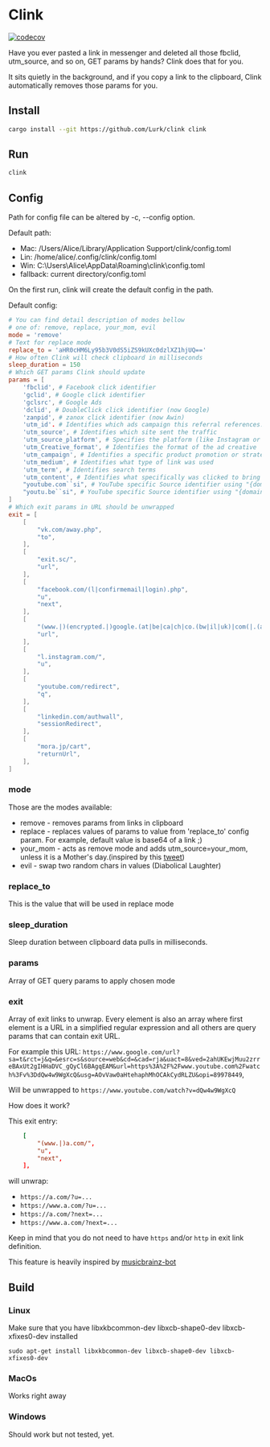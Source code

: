 # Clink

[![codecov](https://codecov.io/gh/Lurk/clink/graph/badge.svg?token=8GDMOGEL4C)](https://codecov.io/gh/Lurk/clink)

Have you ever pasted a link in messenger and deleted all those fbclid, utm_source, and so on, GET params by hands? Clink does that for you.

It sits quietly in the background, and if you copy a link to the clipboard, Clink automatically removes those params for you.

## Install

```sh
cargo install --git https://github.com/Lurk/clink clink
```

## Run

```sh
clink
```

## Config

Path for config file can be altered by -c, --config option.

Default path:
* Mac: /Users/Alice/Library/Application Support/clink/config.toml
* Lin: /home/alice/.config/clink/config.toml
* Win: C:\Users\Alice\AppData\Roaming\clink\config.toml
* fallback: current directory/config.toml


On the first run, clink will create the default config in the path.

Default config:

```toml
# You can find detail description of modes bellow
# one of: remove, replace, your_mom, evil
mode = 'remove'
# Text for replace mode
replace_to = 'aHR0cHM6Ly95b3V0dS5iZS9kUXc0dzlXZ1hjUQ=='
# How often Clink will check clipboard in milliseconds
sleep_duration = 150
# Which GET params Clink should update
params = [
    'fbclid', # Facebook click identifier
    'gclid', # Google click identifier
    'gclsrc', # Google Ads
    'dclid', # DoubleClick click identifier (now Google)
    'zanpid', # zanox click identifier (now Awin)
    'utm_id'. # Identifies which ads campaign this referral references.
    'utm_source', # Identifies which site sent the traffic
    'utm_source_platform', # Specifies the platform (like Instagram or desktop) used to deliver traffic.
    'utm_Creative_format', # Identifies the format of the ad creative
    'utm_campaign', # Identifies a specific product promotion or strategic campaign
    'utm_medium', # Identifies what type of link was used
    'utm_term', # Identifies search terms
    'utm_content', # Identifies what specifically was clicked to bring the user to the site
    "youtube.com``si", # YouTube specific Source identifier using "{domain}``{param}" pattern
    "youtu.be``si", # YouTube specific Source identifier using "{domain}``{param}" pattern
]
# Which exit params in URL should be unwrapped
exit = [
    [
        "vk.com/away.php",
        "to",
    ],
    [
        "exit.sc/",
        "url",
    ],
    [
        "facebook.com/(l|confirmemail|login).php",
        "u",
        "next",
    ],
    [
        "(www.|)(encrypted.|)google.(at|be|ca|ch|co.(bw|il|uk)|com(|.(ar|au|br|eg|tr|tw))|cl|de|dk|es|fr|nl|pl|se)/url",
        "url",
    ],
    [
        "l.instagram.com/",
        "u",
    ],
    [
        "youtube.com/redirect",
        "q",
    ],
    [
        "linkedin.com/authwall",
        "sessionRedirect",
    ],
    [
        "mora.jp/cart",
        "returnUrl",
    ],
]
```

### mode

Those are the modes available:

* remove - removes params from links in clipboard
* replace - replaces values of params to value from 'replace_to' config param. For example, default value is base64 of a link ;) 
* your_mom - acts as remove mode and adds utm_source=your_mom, unless it is a Mother's day.(inspired by this [tweet](https://twitter.com/ftrain/status/1359138516681314311?s=21))
* evil -  swap two random chars in values (Diabolical Laughter)

### replace_to

This is the value that will be used in replace mode

### sleep_duration

Sleep duration between clipboard data pulls in milliseconds. 


### params

Array of GET query params to apply chosen mode

### exit

Array of exit links to unwrap. Every element is also an array where first element is a URL in a simplified regular
expression and all others are query params that can contain exit URL.

For example this URL: `https://www.google.com/url?sa=t&rct=j&q=&esrc=s&source=web&cd=&cad=rja&uact=8&ved=2ahUKEwjMuu2zrreBAxUt2gIHHaDVC_gQyCl6BAgqEAM&url=https%3A%2F%2Fwww.youtube.com%2Fwatch%3Fv%3DdQw4w9WgXcQ&usg=AOvVaw0aHtehaphMhOCAkCydRLZU&opi=89978449`, 

Will be unwrapped to `https://www.youtube.com/watch?v=dQw4w9WgXcQ`

How does it work? 

This exit entry: 
```toml
    [
        "(www.|)a.com/",
        "u",
        "next",
    ],
```

will unwrap:

* `https://a.com/?u=...`
* `https://www.a.com/?u=...`
* `https://a.com/?next=...`
* `https://www.a.com/?next=...`

Keep in mind that you do not need to have `https` and/or `http` in exit link definition. 

This feature is heavily inspired by [musicbrainz-bot](https://github.com/Freso/musicbrainz-bot/blob/82e37124cdea83f639d133136809fcb898a3ff2b/exit_url_cleanup.py#L19-L38)

## Build

### Linux

Make sure that you have libxkbcommon-dev libxcb-shape0-dev libxcb-xfixes0-dev installed 
```
sudo apt-get install libxkbcommon-dev libxcb-shape0-dev libxcb-xfixes0-dev
```

### MacOs

Works right away

### Windows

Should work but not tested, yet.

